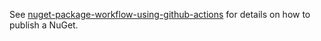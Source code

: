 See <a href="https://acraven.medium.com/a-nuget-package-workflow-using-github-actions-7da8c6557863" target="_blank">nuget-package-workflow-using-github-actions</a> for details on how to publish a NuGet.